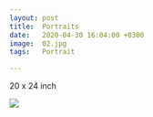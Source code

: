 ```yaml
---
layout: post
title:  Portraits
date:   2020-04-30 16:04:00 +0300
image:  02.jpg
tags:   Portrait

---
```


20 x 24 inch                                                                       

![]({{site.baseurl}}/img/02.jpg)

